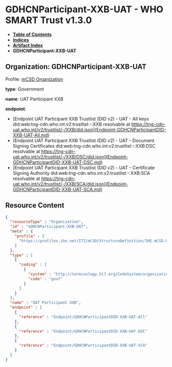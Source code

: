 # GDHCNParticipant-XXB-UAT - WHO SMART Trust v1.3.0

* [**Table of Contents**](toc.md)
* [**Indices**](indices.md)
* [**Artifact Index**](artifacts.md)
* **GDHCNParticipant-XXB-UAT**

## Organization: GDHCNParticipant-XXB-UAT

Profile: [mCSD Organization](https://profiles.ihe.net/ITI/mCSD/4.0.0/StructureDefinition-IHE.mCSD.Organization.html)

**type**: Government

**name**: UAT Participant XXB

**endpoint**: 

* [Endpoint UAT Participant XXB Trustlist (DID v2) - UAT - All keys did:web:tng-cdn.who.int:v2:trustlist:-:XXB resolvable at https://tng-cdn-uat.who.int/v2/trustlist/-/XXB/did.json](Endpoint-GDHCNParticipantDID-XXB-UAT-All.md)
* [Endpoint UAT Participant XXB Trustlist (DID v2) - UAT - Document Signing Certificates did:web:tng-cdn.who.int:v2:trustlist:-:XXB:DSC resolvable at https://tng-cdn-uat.who.int/v2/trustlist/-/XXB/DSC/did.json](Endpoint-GDHCNParticipantDID-XXB-UAT-DSC.md)
* [Endpoint UAT Participant XXB Trustlist (DID v2) - UAT - Certificate Signing Authority did:web:tng-cdn.who.int:v2:trustlist:-:XXB:SCA resolvable at https://tng-cdn-uat.who.int/v2/trustlist/-/XXB/SCA/did.json](Endpoint-GDHCNParticipantDID-XXB-UAT-SCA.md)



## Resource Content

```json
{
  "resourceType" : "Organization",
  "id" : "GDHCNParticipant-XXB-UAT",
  "meta" : {
    "profile" : [
      "https://profiles.ihe.net/ITI/mCSD/StructureDefinition/IHE.mCSD.Organization"
    ]
  },
  "type" : [
    {
      "coding" : [
        {
          "system" : "http://terminology.hl7.org/CodeSystem/organization-type",
          "code" : "govt"
        }
      ]
    }
  ],
  "name" : "UAT Participant XXB",
  "endpoint" : [
    {
      "reference" : "Endpoint/GDHCNParticipantDID-XXB-UAT-All"
    },
    {
      "reference" : "Endpoint/GDHCNParticipantDID-XXB-UAT-DSC"
    },
    {
      "reference" : "Endpoint/GDHCNParticipantDID-XXB-UAT-SCA"
    }
  ]
}

```

